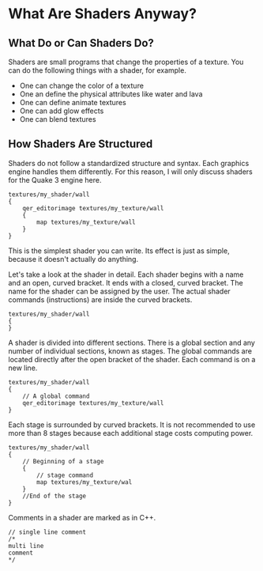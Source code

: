 # What Are Shaders Anyway?

## What Do or Can Shaders Do?

Shaders are small programs that change the properties of a texture. You can do the following things with a shader, for example.

- One can change the color of a texture
- One an define the physical attributes like water and lava
- One can define animate textures
- One can add glow effects
- One can blend textures

## How Shaders Are Structured

Shaders do not follow a standardized structure and syntax. Each graphics engine handles them differently. For this reason, I will only discuss shaders for the Quake 3 engine here.

    textures/my_shader/wall
    {
	    qer_editorimage textures/my_texture/wall
	    {
		    map textures/my_texture/wall
	    }
    }

This is the simplest shader you can write. Its effect is just as simple, because it doesn't actually do anything.

Let's take a look at the shader in detail. Each shader begins with a name and an open, curved bracket. It ends with a closed, curved bracket. The name for the shader can be assigned by the user. The actual shader commands (instructions) are inside the curved brackets.

    textures/my_shader/wall
    {
    }

A shader is divided into different sections. There is a global section and any number of individual sections, known as stages. The global commands are located directly after the open bracket of the shader. Each command is on a new line.

    textures/my_shader/wall
    {
	    // A global command
	    qer_editorimage textures/my_texture/wall
    }

Each stage is surrounded by curved brackets. It is not recommended to use more than 8 stages because each additional stage costs computing power.

    textures/my_shader/wall
    {
	    // Beginning of a stage
	    {
         	// stage command
            map textures/my_texture/wal
	    }
	    //End of the stage
    }

Comments in a shader are marked as in C++.

    // single line comment
    /*
    multi line
    comment
    */